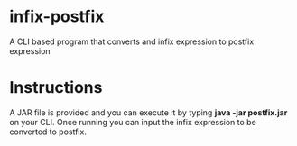 # infix-postfix
A CLI based program that converts and infix expression to postfix expression

# Instructions
A JAR file is provided and you can execute it by typing **java -jar postfix.jar** on your CLI. Once running you can 
input the infix expression to be converted to postfix.
